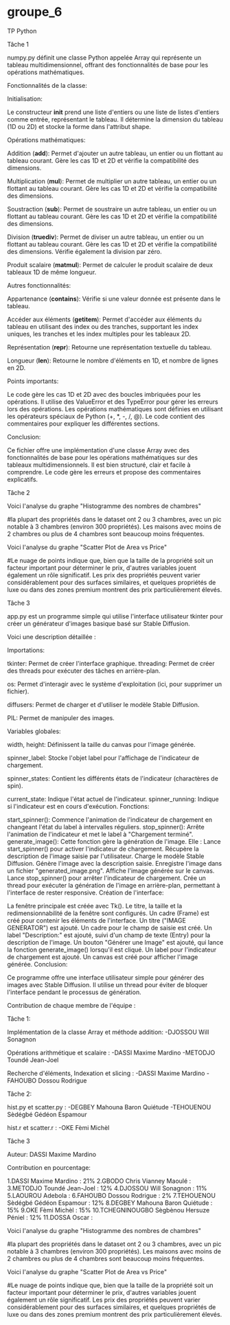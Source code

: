 # groupe_6
TP Python

Tâche 1 

numpy.py définit une classe Python appelée Array qui représente un tableau multidimensionnel, offrant des fonctionnalités de base pour les opérations mathématiques.

Fonctionnalités de la classe:

Initialisation:

Le constructeur __init__ prend une liste d'entiers ou une liste de listes d'entiers comme entrée, représentant le tableau.
Il détermine la dimension du tableau (1D ou 2D) et stocke la forme dans l'attribut shape.

Opérations mathématiques:

Addition (__add__): Permet d'ajouter un autre tableau, un entier ou un flottant au tableau courant. Gère les cas 1D et 2D et vérifie la compatibilité des dimensions.

Multiplication (__mul__): Permet de multiplier un autre tableau, un entier ou un flottant au tableau courant. Gère les cas 1D et 2D et vérifie la compatibilité des dimensions.

Soustraction (__sub__): Permet de soustraire un autre tableau, un entier ou un flottant au tableau courant. Gère les cas 1D et 2D et vérifie la compatibilité des dimensions.

Division (__truediv__): Permet de diviser un autre tableau, un entier ou un flottant au tableau courant. Gère les cas 1D et 2D et vérifie la compatibilité des dimensions. Vérifie également la division par zéro.

Produit scalaire (__matmul__): Permet de calculer le produit scalaire de deux tableaux 1D de même longueur.

Autres fonctionnalités:

Appartenance (__contains__): Vérifie si une valeur donnée est présente dans le tableau.

Accéder aux éléments (__getitem__): Permet d'accéder aux éléments du tableau en utilisant des index ou des tranches, supportant les index uniques, les tranches et les index multiples pour les tableaux 2D.

Représentation (__repr__): Retourne une représentation textuelle du tableau.

Longueur (__len__): Retourne le nombre d'éléments en 1D, et nombre de lignes en 2D.

Points importants:

Le code gère les cas 1D et 2D avec des boucles imbriquées pour les opérations.
Il utilise des ValueError et des TypeError pour gérer les erreurs lors des opérations.
Les opérations mathématiques sont définies en utilisant les opérateurs spéciaux de Python (+, *, -, /, @).
Le code contient des commentaires pour expliquer les différentes sections.

Conclusion:

Ce fichier offre une implémentation d'une classe Array avec des fonctionnalités de base pour les opérations mathématiques sur des tableaux multidimensionnels. Il est bien structuré, clair et facile à comprendre. Le code gère les erreurs et propose des commentaires explicatifs.

Tâche 2 

Voici l'analyse du graphe "Histogramme des nombres de chambres"

#la plupart des propriétés dans le dataset ont 2 ou 3 chambres, avec un pic notable à 3 chambres (environ 300 propriétés). Les maisons avec moins de 2 chambres ou plus de 4 chambres sont beaucoup moins fréquentes.

Voici l'analyse du graphe "Scatter Plot de Area vs Price"

#Le nuage de points indique que, bien que la taille de la propriété soit un facteur important pour déterminer le prix, d'autres variables jouent également un rôle significatif. Les prix des propriétés peuvent varier considérablement pour des surfaces similaires, et quelques propriétés de luxe ou dans des zones premium montrent des prix particulièrement élevés.

Tâche 3

app.py est un programme simple qui utilise l'interface utilisateur tkinter pour créer un générateur d'images basique basé sur Stable Diffusion.

Voici une description détaillée :

Importations:

tkinter: Permet de créer l'interface graphique.
threading: Permet de créer des threads pour exécuter des tâches en arrière-plan.

os: Permet d'interagir avec le système d'exploitation (ici, pour supprimer un fichier).

diffusers: Permet de charger et d'utiliser le modèle Stable Diffusion.

PIL: Permet de manipuler des images.

Variables globales:

width, height: Définissent la taille du canvas pour l'image générée.

spinner_label: Stocke l'objet label pour l'affichage de l'indicateur de chargement.

spinner_states: Contient les différents états de l'indicateur (charactères de spin).

current_state: Indique l'état actuel de l'indicateur.
spinner_running: Indique si l'indicateur est en cours d'exécution.
Fonctions:

start_spinner(): Commence l'animation de l'indicateur de chargement en changeant l'état du label à intervalles réguliers.
stop_spinner(): Arrête l'animation de l'indicateur et met le label à "Chargement terminé".
generate_image(): Cette fonction gère la génération de l'image. Elle :
Lance start_spinner() pour activer l'indicateur de chargement.
Récupère la description de l'image saisie par l'utilisateur.
Charge le modèle Stable Diffusion.
Génère l'image avec la description saisie.
Enregistre l'image dans un fichier "generated_image.png".
Affiche l'image générée sur le canvas.
Lance stop_spinner() pour arrêter l'indicateur de chargement.
Crée un thread pour exécuter la génération de l'image en arrière-plan, permettant à l'interface de rester responsive.
Création de l'interface:

La fenêtre principale est créée avec Tk().
Le titre, la taille et la redimensionnabilité de la fenêtre sont configurés.
Un cadre (Frame) est créé pour contenir les éléments de l'interface.
Un titre ("IMAGE GENERATOR") est ajouté.
Un cadre pour le champ de saisie est créé.
Un label "Description:" est ajouté, suivi d'un champ de texte (Entry) pour la description de l'image.
Un bouton "Générer une Image" est ajouté, qui lance la fonction generate_image() lorsqu'il est cliqué.
Un label pour l'indicateur de chargement est ajouté.
Un canvas est créé pour afficher l'image générée.
Conclusion:

Ce programme offre une interface utilisateur simple pour générer des images avec Stable Diffusion. Il utilise un thread pour éviter de bloquer l'interface pendant le processus de génération.


Contribution de chaque membre de l'équipe :

Tâche 1:

Implémentation de la classe Array et méthode addition: 
  -DJOSSOU Will Sonagnon

Opérations arithmétique et scalaire : 
 -DASSI Maxime Mardino
 -METODJO Toundé Jean-Joel

Recherche d'éléments, Indexation et slicing : 
 -DASSI Maxime Mardino
 -FAHOUBO Dossou Rodrigue

Tâche 2:

hist.py et scatter.py :
 -DEGBEY Mahouna Baron Quiétude 
 -TEHOUENOU Sèdégbé Gédéon Espamour

hist.r et scatter.r : 
 -OKE Fèmi Michèl

Tâche 3 

Auteur: DASSI Maxime Mardino

Contribution en pourcentage:

1.DASSI Maxime Mardino : 21%
2.GBODO Chris Vianney Maoulé : 
3.METODJO Toundé Jean-Joel : 12%
4.DJOSSOU Will Sonagnon : 11%
5.LAOUROU Adebola : 
6.FAHOUBO Dossou Rodrigue : 2%
7.TEHOUENOU Sèdégbé Gédéon Espamour : 12%
8.DEGBEY Mahouna Baron Quiétude : 15%
9.OKE Fèmi Michèl : 15%
10.TCHEGNINOUGBO Sègbènou Hersuze Péniel : 12%
11.DOSSA Oscar : 

Voici l'analyse du graphe "Histogramme des nombres de chambres"

#la plupart des propriétés dans le dataset ont 2 ou 3 chambres, avec un pic notable à 3 chambres (environ 300 propriétés). Les maisons avec moins de 2 chambres ou plus de 4 chambres sont beaucoup moins fréquentes.

Voici l'analyse du graphe "Scatter Plot de Area vs Price"

#Le nuage de points indique que, bien que la taille de la propriété soit un facteur important pour déterminer le prix, d'autres variables jouent également un rôle significatif. Les prix des propriétés peuvent varier considérablement pour des surfaces similaires, et quelques propriétés de luxe ou dans des zones premium montrent des prix particulièrement élevés.



